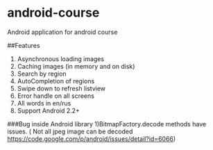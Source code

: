 android-course
==============

Android application for android course 

##Features
1) Asynchronous loading images <br>
2) Caching images (in memory and on disk) <br>
3) Search by region <br>
4) AutoCompletion of regions <br>
5) Swipe down to refresh listview <br>
6) Error handle on all screens <br>
7) All words in en/rus <br>
8) Support Android  2.2+ <br>

###Bug inside Android library
1)BitmapFactory.decode methods have issues. ( Not all jpeg image can be decoded <br> https://code.google.com/p/android/issues/detail?id=6066) <br>
